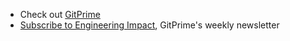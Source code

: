 - Check out [GitPrime](https://www.gitprime.com/)
- [Subscribe to Engineering Impact](https://www.gitprime.com/engineering-impact/), GitPrime's weekly newsletter